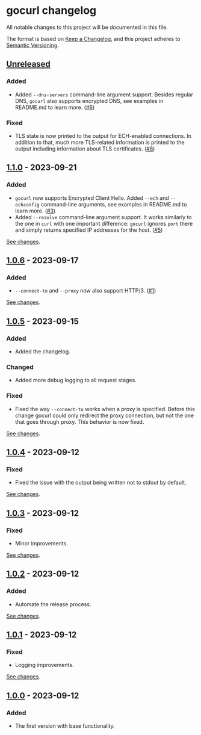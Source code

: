 # gocurl changelog

All notable changes to this project will be documented in this file.

The format is based on [Keep a Changelog][keepachangelog], and this project
adheres to [Semantic Versioning][semver].

[keepachangelog]: https://keepachangelog.com/en/1.0.0/

[semver]: https://semver.org/spec/v2.0.0.html

## [Unreleased]

### Added

* Added `--dns-servers` command-line argument support. Besides regular DNS,
  `gocurl` also supports encrypted DNS, see examples in README.md to learn
  more. ([#6][#6])

### Fixed

* TLS state is now printed to the output for ECH-enabled connections. In
  addition to that, much more TLS-related information is printed to the output
  including information about TLS certificates. ([#8][#8])

[#6]: https://github.com/ameshkov/gocurl/issues/6

[#8]: https://github.com/ameshkov/gocurl/issues/8

[unreleased]: https://github.com/ameshkov/gocurl/compare/v1.1.0...HEAD

## [1.1.0] - 2023-09-21

### Added

* `gocurl` now supports Encrypted Client Hello. Added `--ech` and `--echconfig`
  command-line arguments, see examples in README.md to learn more. ([#3][#3])
* Added `--resolve` command-line argument support. It works similarly to the one
  in `curl` with one important difference: `gocurl` ignores `port` there and
  simply returns specified IP addresses for the host. ([#5][#5])

[See changes][1.1.0changes].

[#3]: https://github.com/ameshkov/gocurl/issues/3

[#5]: https://github.com/ameshkov/gocurl/issues/5

[1.1.0changes]: https://github.com/ameshkov/gocurl/compare/v1.0.6...v1.1.0

[1.1.0]: https://github.com/ameshkov/gocurl/releases/tag/v1.1.0

## [1.0.6] - 2023-09-17

### Added

* `--connect-to` and `--proxy` now also support HTTP/3. ([#1][#1])

[See changes][1.0.6changes].

[#1]: https://github.com/ameshkov/gocurl/issues/1

[1.0.6changes]: https://github.com/ameshkov/gocurl/compare/v1.0.5...v1.0.6

[1.0.6]: https://github.com/ameshkov/gocurl/releases/tag/v1.0.6

## [1.0.5] - 2023-09-15

### Added

* Added the changelog.

### Changed

* Added more debug logging to all request stages.

### Fixed

* Fixed the way `--connect-to` works when a proxy is specified. Before this
  change gocurl could only redirect the proxy connection, but not the one that
  goes through proxy. This behavior is now fixed.

[See changes][1.0.5changes].

[1.0.5changes]: https://github.com/ameshkov/gocurl/compare/v1.0.4...v1.0.5

[1.0.5]: https://github.com/ameshkov/gocurl/releases/tag/v1.0.5

## [1.0.4] - 2023-09-12

### Fixed

* Fixed the issue with the output being written not to stdout by default.

[See changes][1.0.4changes].

[1.0.4changes]: https://github.com/ameshkov/gocurl/compare/v1.0.3...v1.0.4

[1.0.4]: https://github.com/ameshkov/gocurl/releases/tag/v1.0.4

## [1.0.3] - 2023-09-12

### Fixed

* Minor improvements.

[See changes][1.0.3changes].

[1.0.3changes]: https://github.com/ameshkov/gocurl/compare/v1.0.2...v1.0.3

[1.0.3]: https://github.com/ameshkov/gocurl/releases/tag/v1.0.3

## [1.0.2] - 2023-09-12

### Added

* Automate the release process.

[See changes][1.0.2changes].

[1.0.2changes]: https://github.com/ameshkov/gocurl/compare/v1.0.1...v1.0.2

[1.0.2]: https://github.com/ameshkov/gocurl/releases/tag/v1.0.2

## [1.0.1] - 2023-09-12

### Fixed

* Logging improvements.

[See changes][1.0.1changes].

[1.0.1changes]: https://github.com/ameshkov/gocurl/compare/v1.0.0...v1.0.1

[1.0.1]: https://github.com/ameshkov/gocurl/releases/tag/v1.0.1

## [1.0.0] - 2023-09-12

### Added

* The first version with base functionality.

[1.0.0]: https://github.com/ameshkov/gocurl/releases/tag/v1.0.0